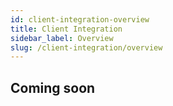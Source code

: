 ```yaml
---
id: client-integration-overview
title: Client Integration
sidebar_label: Overview
slug: /client-integration/overview
---
```



## Coming soon